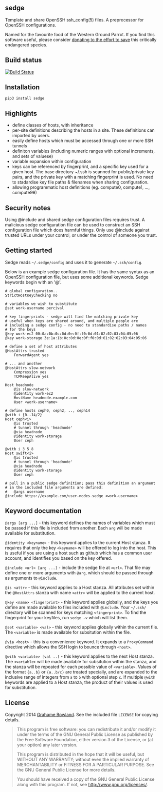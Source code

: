 sedge
------

Template and share OpenSSH ssh\_config(5) files. A preprocessor for 
OpenSSH configurations.

Named for the favourite food of the Western Ground Parrot.
If you find this software useful, please consider 
[donating to the effort to save](http://www.givenow.com.au/groundparrot)
this critically endangered species.

Build status
------------

[![Build Status](https://travis-ci.org/grahame/sedge.svg?branch=master)](https://travis-ci.org/grahame/sedge)

Installation
------------

    pip3 install sedge

Highlights
-----------

 - define classes of hosts, with inheritance
 - per-site definitions describing the hosts in a site. These definitions
can imported by users.
 - easily define hosts which must be accessed through one or more SSH
 tunnels
 - definiton variables (including numeric ranges with optional increments, and 
 sets of valuese)
 - variable expansion within configuration
 - keys can be referenced by fingerprint, and a specific key used for a given host.
   The base directory ~/.ssh is scanned for public/private key pairs, and the
   private key with a matching fingerprint is used. No need to stadardise key 
   file paths & filenames when sharing configuration.
 - allowing programmatic host definitions (eg. compute0, compute1, ..., compute99)

Security notes
--------------

Using @include and shared sedge configuration files requires trust. A malicious 
sedge configuration file can be used to construct an SSH configuration file 
which does harmful things. Only use @include against trusted URLs under your 
control, or under the control of someone you trust.

Getting started
---------------

Sedge reads `~/.sedge/config` and uses it to generate `~/.ssh/config`.

Below is an example sedge configuration file. It has the same syntax as an 
OpenSSH configuration file, but uses some additional keywords. Sedge 
keywords begin with an '@'.

    # global configuration..
    StrictHostKeyChecking no

    # variables we wish to substitute
    @set work-username percival

    # key fingerprints - sedge will find the matching private key
    # useful when keys are shared around, and multiple people are 
    # including a sedge config - no need to standardise paths / names
    # for the keys
    @key work-ec2 00:0a:0b:0c:0d:0e:0f:f0:0d:01:02:02:03:04:05:06
    @key work-storage 3e:1a:1b:0c:0d:0e:0f:f0:0d:01:02:02:03:04:05:06

    # define a set of host attributes
    @HostAttrs trusted
        ForwardAgent yes

    # ... and another
    @HostAttrs slow-network
        Compression yes
        TCPKeepAlive yes

    Host headnode
        @is slow-network
        @identity work-ec2
        HostName headnode.example.com
        User <work-username>

    # define hosts ceph0, ceph2, .., ceph14
    @with i {0..14/2}
    Host ceph<i>
        @is trusted
        # tunnel through 'headnode'
        @via headnode
        @identity work-storage
        User ceph

    @with i 3 5 8
    Host swift<i>
        @is trusted
        # tunnel through 'headnode'
        @via headnode
        @identity work-storage
        User ceph

    # pull in a public sedge definition; pass this definition an argument
    # in the included file arguments are defined:
    #   @args username
    @include https://example.com/user-nodes.sedge <work-username>

Keyword documentation
---------------------

`@args [arg ...]` - this keyword defines the names of variables which must 
be passed if this file is included from another. Each `arg` will be made 
available for substitution.

`@identity <keyname>` - this keyword applies to the current Host stanza.
It requires that only the key `<keyname>` will be offered to log into the 
host. This is useful if you are using a host such as github which has a 
common user account, and identifies you based on the key offered.

`@include <url> [arg ...]` - include the sedge file at `<url>`. That file
may define one or more arguments with `@arg`, which should be passed 
through as arguments to `@include`.

`@is <attr>` - this keyword applies to a Host stanza. All attributes set 
within the `@HostAttrs` stanza with name `<attr>` will be applied to the 
current host.

`@key <name> <fingerprint>` - this keyword applies globally, and the keys you 
define are made available to files included with `@include`. Your `~/.ssh/` 
directory will be scanned for keys matching `<fingerprint>`. To find the 
fingerprint for your keyfiles, run `sedge -v` which will list them.

`@set <variable> <val>` - this keyword applies globally within the current 
file. The `<variable>` is made available for subsitution within the file.

`@via <host>` - this is a convenience keyword. It expands to a `ProxyCommand`
directive which allows the SSH login to bounce through `<host>`.

`@with <variable> [val ..]` - this keyword applies to the next Host stanza. 
The `<variable>` will be made available for subsitution within the stanza, 
and the stanza will be repeated for each possible value of `<variable>`.
Values of the format `{a..b}` or `{a..b/c}` are treated specially, and are 
expanded to the inclusive range of integers from `a` to `b` with optional 
step `c`. If multiple `@with` keywords are applied to a Host stanza, the 
product of their values is used for substitution.





License
-------

Copyright 2014 [Grahame Bowland](mailto:grahame@angrygoats.net).
See the included file `LICENSE` for copying details.

> This program is free software: you can redistribute it and/or modify
> it under the terms of the GNU General Public License as published by
> the Free Software Foundation, either version 3 of the License, or
> (at your option) any later version.
> 
> This program is distributed in the hope that it will be useful,
> but WITHOUT ANY WARRANTY; without even the implied warranty of
> MERCHANTABILITY or FITNESS FOR A PARTICULAR PURPOSE.  See the
> GNU General Public License for more details.
> 
> You should have received a copy of the GNU General Public License
> along with this program.  If not, see <http://www.gnu.org/licenses/>.
